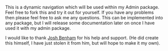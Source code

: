 This is a dynamic navigation which will be used within my Admin package. Feel free to fork this and try it out for yourself.
  If you have any problems then please feel free to ask me any questions. This can be implemented into any package, but I will
  release some documentation later on once I have used it with my admin package.

  I would like to thank [Josh Benham](https://github.com/joshbenham) for his help and support. (He did create this himself,
  I have just stolen it from him, but will hope to make it my own).